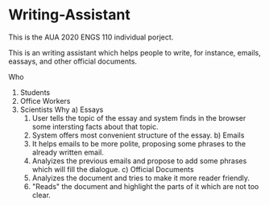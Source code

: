 # Writing-Assistant
This is the AUA 2020 ENGS 110 individual porject.

This is an writing assistant which helps people to write, for instance, emails, eassays, and other official documents.

Who
   1) Students
   2) Office Workers
   3) Scientists
Why
   a) Essays
      1) User tells the topic of the essay and system finds in the browser some intersting facts about that topic. 
      2) System offers most convenient structure of the essay.
   b) Emails
      1) It helps emails to be more polite, proposing some phrases to the already written email.
      2) Analyizes the previous emails and propose to add some phrases which will fill the dialogue.
   c) Official Documents
      1) Analyizes the document and tries to make it more reader friendly.
      2) "Reads" the document and highlight the parts of it which are not too clear.
